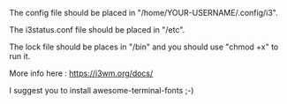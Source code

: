 The config file should be placed in "/home/YOUR-USERNAME/.config/i3".

The i3status.conf file should be placed in "/etc".

The lock file should be places in "/bin" and you should use "chmod +x" to run it.

More info here : https://i3wm.org/docs/

I suggest you to install awesome-terminal-fonts ;-)
